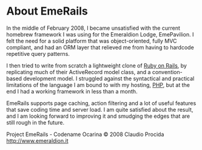 About EmeRails
==============

In the middle of February 2008, I became unsatisfied with the current homebrew framework I was using for the Emeraldion Lodge, EmePavilion. I felt the need for a solid platform that was object-oriented, fully MVC compliant, and had an ORM layer that relieved me from having to hardcode repetitive query patterns.

I then tried to write from scratch a lightweight clone of [Ruby on Rails](http://www.rubyonrails.org/), by replicating much of their ActiveRecord model class, and a convention-based development model. I struggled against the syntactical and practical limitations of the language I am bound to with my hosting, [PHP](http://www.php.net/), but at the end I had a working framework in less than a month.

EmeRails supports page caching, action filtering and a lot of useful features that save coding time and server load. I am quite satisfied about the result, and I am looking forward to improving it and smudging the edges that are still rough in the future.

Project EmeRails - Codename Ocarina
© 2008 Claudio Procida
http://www.emeraldion.it